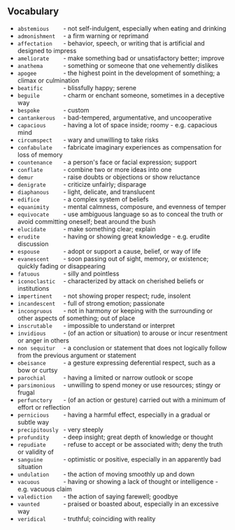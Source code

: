 ## Vocabulary


- `abstemious    ` - not self-indulgent, especially when eating and drinking
- `admonishment  ` - a firm warning or reprimand
- `affectation   ` - behavior, speech, or writing that is artificial and designed to impress
- `ameliorate    ` - make something bad or unsatisfactory better; improve
- `anathema      ` - something or someone that one vehemently dislikes
- `apogee        ` - the highest point in the development of something; a climax or culmination
- `beatific      ` - blissfully happy; serene
- `beguile       ` - charm or enchant someone, sometimes in a deceptive way
- `bespoke       ` - custom
- `cantankerous  ` - bad-tempered, argumentative, and uncooperative
- `capacious     ` - having a lot of space inside; roomy - e.g. capacious mind
- `circumspect   ` - wary and unwilling to take risks
- `confabulate   ` - fabricate imaginary experiences as compensation for loss of memory
- `countenance   ` - a person's face or facial expression; support
- `conflate      ` - combine two or more ideas into one
- `demur         ` - raise doubts or objections or show reluctance
- `denigrate     ` - criticize unfairly; disparage
- `diaphanous    ` - light, delicate, and translucent
- `edifice       ` - a complex system of beliefs
- `equanimity    ` - mental calmness, composure, and evenness of temper
- `equivocate    ` - use ambiguous language so as to conceal the truth or avoid committing oneself; beat around the bush
- `elucidate     ` - make something clear; explain
- `erudite       ` - having or showing great knowledge - e.g. erudite discussion
- `espouse       ` - adopt or support a cause, belief, or way of life
- `evanescent    ` - soon passing out of sight, memory, or existence; quickly fading or disappearing
- `fatuous       ` - silly and pointless
- `iconoclastic  ` - characterized by attack on cherished beliefs or institutions
- `impertinent   ` - not showing proper respect; rude, insolent
- `incandescent  ` - full of strong emotion; passionate
- `incongruous   ` - not in harmony or keeping with the surrounding or other aspects of something; out of place
- `inscrutable   ` - impossible to understand or interpret
- `invidious     ` - (of an action or situation) to arouse or incur resentment or anger in others
- `non sequitur  ` - a conclusion or statement that does not logically follow from the previous argument or statement
- `obeisance     ` - a gesture expressing deferential respect, such as a bow or curtsy
- `parochial     ` - having a limited or narrow outlook or scope
- `parsimonious  ` - unwilling to spend money or use resources; stingy or frugal
- `perfunctory   ` - (of an action or gesture) carried out with a minimum of effort or reflection
- `pernicious    ` - having a harmful effect, especially in a gradual or subtle way
- `precipitously ` - very steeply
- `profundity    ` - deep insight; great depth of knowledge or thought
- `repudiate     ` - refuse to accept or be associated with; deny the truth or validity of
- `sanguine      ` - optimistic or positive, especially in an apparently bad situation
- `undulation    ` - the action of moving smoothly up and down
- `vacuous       ` - having or showing a lack of thought or intelligence - e.g. vacuous claim
- `valediction   ` - the action of saying farewell; goodbye
- `vaunted       ` - praised or boasted about, especially in an excessive way
- `veridical     ` - truthful; coinciding with reality
